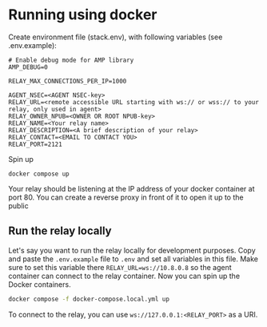 # Running using docker

Create environment file (stack.env), with following variables (see .env.example):
```
# Enable debug mode for AMP library
AMP_DEBUG=0

RELAY_MAX_CONNECTIONS_PER_IP=1000

AGENT_NSEC=<AGENT NSEC-key>
RELAY_URL=<remote accessible URL starting with ws:// or wss:// to your relay, only used in agent>
RELAY_OWNER_NPUB=<OWNER OR ROOT NPUB-key>
RELAY_NAME=<Your relay name>
RELAY_DESCRIPTION=<A brief description of your relay>
RELAY_CONTACT=<EMAIL TO CONTACT YOU>
RELAY_PORT=2121
```

Spin up
```
docker compose up
```

Your relay should be listening at the IP address of your docker container at port 80. You can create a reverse proxy in front of it to open it up to the public

## Run the relay locally

Let's say you want to run the relay locally for development purposes. 
Copy and paste the `.env.example` file to `.env` and set all variables in this file.
Make sure to set this variable there `RELAY_URL=ws://10.8.0.8` so the agent container can connect to the relay container.
Now you can spin up the Docker containers.

```bash
docker compose -f docker-compose.local.yml up
```

To connect to the relay, you can use `ws://127.0.0.1:<RELAY_PORT>` as a URI.